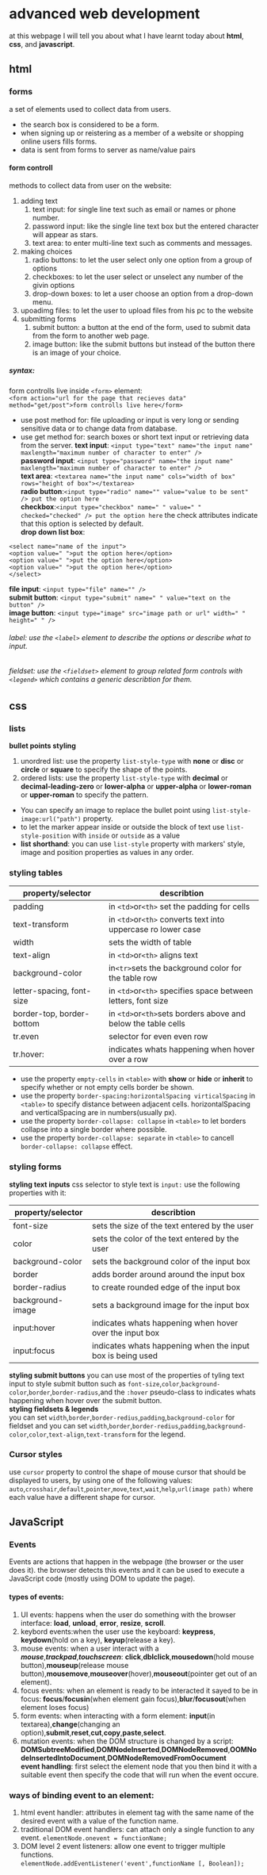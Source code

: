 # advanced web development  
at this webpage I will tell you about what I have learnt today about **html**, **css**, and **javascript**.
## html
### forms
a set of elements used to collect data from users.
* the search box is considered to be a form.
* when signing up or reistering as a member of a website or shopping online users fills forms.
* data is sent from forms to server as name/value pairs
#### form controll
methods to collect data from user on the website:
1. adding text
   1. text input: for single line text such as email or names or phone number.
   2. password input: like the single line text box but the entered character will appear as stars.
   3. text area: to enter multi-line text such as comments and messages.
2. making choices
   1. radio buttons: to let the user select only one option from a group of options
   2. checkboxes: to let the user select or unselect any number of the givin options
   3. drop-down boxes: to let a user choose an option from a drop-down menu.
3. upoadimg files: to let the user to upload files from his pc to the website
4. submitting forms
   1. submit button: a button at the end of the form, used to submit data from the form to another web page.
   2. image button: like the submit buttons but instead of the button there is an image of your choice.
##### **syntax**:
form controlls live inside `<form>` element:  
`<form action="url for the page that recieves data" method="get/post">form controlls live here</form>`  
* use post method for: file uploading or input is very long or sending sensitive data or to change data from database.
* use get method for: search boxes or short text input or retrieving data from the server.
**text input**: `<input type="text" name="the input name" maxlength="maximum number of character to enter" />`  
**password input**: `<input type="password" name="the input name" maxlength="maximum number of character to enter" />`  
**text area**: `<textarea name="the input name" cols="width of box" rows="height of box"></textarea>`  
**radio button**:`<input type="radio" name="" value="value to be sent" /> put the option here`  
**checkbox**:`<input type="checkbox" name=" " value=" " checked="checked" /> put the option here` the check attributes indicate that this option is selected by default.  
**drop down list box**:
```
<select name="name of the input">
<option value=" ">put the option here</option>
<option value=" ">put the option here</option>
<option value=" ">put the option here</option>
</select>
```
**file input**: `<input type="file" name="" />`  
**submit button**: `<input type="submit" name=" " value="text on the button" />`  
**image button**: `<input type="image" src="image path or url" width=" " height=" " />`  
###### label: use the `<label>` element to describe the options or describe what to input.  
###### fieldset: use the `<fieldset>` element to group related form controls with `<legend>` which contains a generic describtion for them.  
## css
### lists
**bullet points styling** 

1. unordred list: use the property `list-style-type` with **none** or **disc** or **circle** or **square** to specify the shape of the points.
2. ordered lists:  use the property `list-style-type` with **decimal** or **decimal-leading-zero** or **lower-alpha** or **upper-alpha** or **lower-roman** or **upper-roman** to specify the pattern.
* You can specify an image to replace the bullet point using `list-style-image:url("path")` property.
* to let the marker appear inside or outside the block of text use `list-style-position` with `inside` or `outside` as a value  
* **list shorthand**: you can use `list-style` property with markers' style, image and position properties as values in any order.  

### styling tables

| property/selector | describtion |
| ---------------|--------------- |
| padding | in `<td>`or`<th>` set the padding for cells |
| text-transform | in `<td>`or`<th>` converts text into uppercase ro lower case |
| width | sets the width of table |
| text-align | in `<td>`or`<th>` aligns text |
| background-color | in`<tr>`sets the background color for the table row |
| letter-spacing, font-size | in `<td>`or`<th>` specifies space between letters, font size |
| border-top, border-bottom | in `<td>`or`<th>`sets borders above and below the table cells |
| tr.even | selector for even even row |
| tr.hover: | indicates whats happening when hover over a row |

* use the property `empty-cells` in `<table>` with **show** or **hide** or **inherit** to specify whether or not empty cells border be shown.
* use the property `border-spacing:horizontalSpacing virticalSpacing` in `<table>` to specify distance between adjacent cells. horizontalSpacing and verticalSpacing are in numbers(usually px).
* use the property `border-collapse: collapse` in `<table>` to let borders collapse into a single border where possible.
* use the property `border-collapse: separate` in `<table>` to cancell `border-collapse: collapse` effect.

### styling forms
**styling text inputs**
css selector to style text is `input:` use the following properties with it:  

| property/selector | describtion |
| ---------------|--------------- |
| font-size | sets the size of the text entered by the user |
| color | sets the color of the text entered by the user |
| background-color | sets the background color of the input box |
| border | adds border around around the input box |
| border-radius | to create rounded edge of the input box |
| background-image | sets a background image for the input box |
| input:hover | indicates whats happening when hover over the input box |
| input:focus | indicates whats happening when the input box is being used |

**styling submit buttons**
you can use most of the properties of tyling text input to style submit button such as `font-size`,`color`,`background-color`,`border`,`border-radius`,and the `:hover` pseudo-class to indicates whats happening when hover over the submit button.  
**styling fieldsets & legends**  
you can set `width`,`border`,`border-redius`,`padding`,`background-color` for fieldset and you can set `width`,`border`,`border-redius`,`padding`,`background-color`,`color`,`text-align`,`text-transform` for the legend.  
### Cursor styles
use `cursor` property to control the shape of mouse cursor that should be displayed to users, by using one of the following values: `auto`,`crosshair`,`default`,`pointer`,`move`,`text`,`wait`,`help`,`url(image path)` where each value have a different shape for cursor.

## JavaScript
### Events
Events are actions that happen in the webpage (the browser or the user does it). the browser detects this events and it can be used to execute a JavaScript code (mostly using DOM to update the page).  
#### types of events:  
1. UI events: happens when the user do something with the browser interface:
**load**, **unload**, **error**, **resize**, **scroll**.
2. keybord events:when the user use the keyboard:
**keypress**, **keydown**(hold on a key), **keyup**(release a key).
3. mouse events: when a user interact with a ***mouse***,***trackpad***,***touchscreen***:
**click**,**dblclick**,**mousedown**(hold mouse button),**mouseup**(release mouse button),**mousemove**,**mouseover**(hover),**mouseout**(pointer get out of an element).
4. focus events: when an element is ready to be interacted it sayed to be in focus:
**focus**/**focusin**(when element gain focus),**blur**/**focusout**(when element loses focus)
5. form events: when interacting with a form element:
**input**(in textarea),**change**(changing an option),**submit**,**reset**,**cut**,**copy**,**paste**,**select**.
6. mutation events: when the DOM structure is changed by a script:
**DOMSubtreeModified**,**DOMNodelnserted**,**DOMNodeRemoved**,**OOMNodelnsertedlntoDocument**,**DOMNodeRemovedFromOocument**  
**event handling**: first select the element node that you then bind it with a suitable event then specify the code that will run when the event occure.  
### ways of binding event to an element:
1. html event handler: attributes in element tag with the same name of the desired event with a value of the function name.
2. traditional DOM event handlers: can attach only a single function to any event.
`elementNode.onevent = functionName;`
3. DOM level 2 event listeners: allow one event to trigger multiple functions.  
`elementNode.addEventListener('event',functionName [, Boolean]);`